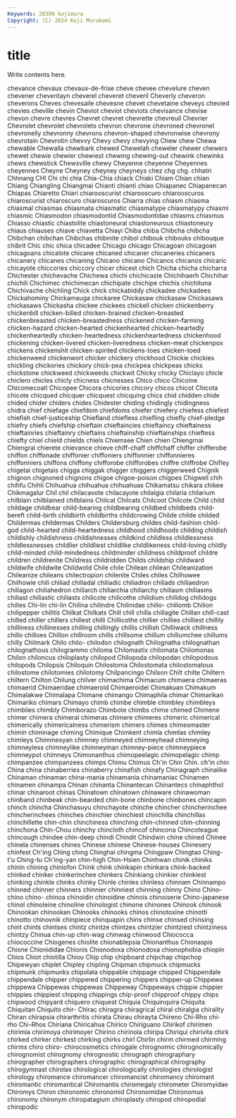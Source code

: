 ```yaml
---
Keywords: 28399 kojimura
Copyright: (C) 2024 Koji Murakami
---
```


# title

Write contents here.



chevance chevaux chevaux-de-frise cheve chevee chevelure cheven
chevener cheventayn cheverel cheveret cheveril Cheverly cheveron cheverons Cheves chevesaile
chevesne chevet chevetaine cheveys chevied chevies cheville chevin Cheviot cheviot
cheviots chevisance chevise chevon chevre chevres Chevret chevret chevrette chevreuil
Chevrier Chevrolet chevrolet chevrolets chevron chevrone chevroned chevronel chevronelly chevronny
chevrons chevron-shaped chevronwise chevrony chevrotain Chevrotin chevvy Chevy chevy chevying
Chew chew Chewa chewable Chewalla chewbark chewed Chewelah cheweler chewer
chewers chewet chewie chewier chewiest chewing chewing-out chewink chewinks chews
chewstick Chewsville chewy Cheyenne cheyenne Cheyennes cheyennes Cheyne Cheyney cheyney
cheyneys chez chg chg. chhatri Chhnang CHI Chi chi chia
Chia-Chia chiack Chiaki Chiam Chian chian Chiang Chiangling Chiangmai Chianti
chianti chiao Chiapanec Chiapanecan Chiapas Chiaretto Chiari chiarooscurist chiarooscuro chiarooscuros
chiaroscurist chiaroscuro chiaroscuros Chiarra chias chiasm chiasma chiasmal chiasmas chiasmata
chiasmatic chiasmatype chiasmatypy chiasmi chiasmic Chiasmodon chiasmodontid Chiasmodontidae chiasms chiasmus
Chiasso chiastic chiastolite chiastoneural chiastoneurous chiastoneury chiaus chiauses chiave chiavetta
Chiayi Chiba chiba Chibcha chibcha Chibchan chibchan Chibchas chibinite chibol
chibouk chibouks chibouque chibrit Chic chic chica chicadee Chicago chicago
Chicagoan chicagoan chicagoans chicalote chicane chicaned chicaner chicaneries chicaners chicanery
chicanes chicaning Chicano chicano Chicanos chicanos chicaric chicayote chiccories chiccory
chicer chicest chich Chicha chicha chicharra Chichester chichevache Chichewa chichi
chichicaste Chichihaerh Chichihar chichili Chichimec chichimecan chichipate chichipe chichis chichituna
Chichivache chichling Chick chick chickabiddy chickadee chickadees Chickahominy Chickamauga chickaree
Chickasaw chickasaw Chickasaws chickasaws Chickasha chickee chickees chickell chicken chickenberry
chickenbill chicken-billed chicken-brained chicken-breasted chickenbreasted chicken-breastedness chickened chicken-farming chicken-hazard chicken-hearted
chickenhearted chicken-heartedly chickenheartedly chicken-heartedness chickenheartedness chickenhood chickening chicken-livered chicken-liveredness chicken-meat
chickenpox chickens chickenshit chicken-spirited chickens-toes chicken-toed chickenweed chickenwort chicker chickery
chickhood Chickie chickies chickling chickories chickory chick-pea chickpea chickpeas chicks
chickstone chickweed chickweeds chickwit Chicky chicky Chiclayo chicle chiclero chicles
chicly chicness chicnesses Chico chico Chicoine Chicomecoatl Chicopee Chicora chicories
chicory chicos chicot Chicota chicote chicqued chicquer chicquest chicquing chics
chid chidden chide chided chider chiders chides Chidester chiding chidingly
chidingness chidra chief chiefage chiefdom chiefdoms chiefer chiefery chiefess chiefest
chiefish chief-justiceship Chiefland chiefless chiefling chiefly chief-pledge chiefry chiefs chiefship
chieftain chieftaincies chieftaincy chieftainess chieftainries chieftainry chieftains chieftainship chieftainships chieftess
chiefty chiel chield chields chiels Chiemsee Chien chien Chiengmai Chiengrai
chierete chievance chieve chiff-chaff chiffchaff chiffer chifferobe chiffon chiffonade chiffonier
chiffoniers chiffonnier chiffonnieres chiffonniers chiffons chiffony chifforobe chifforobes chiffre chiffrobe
Chifley chigetai chigetais chigga chiggak chigger chiggers chiggerweed Chignik chignon
chignoned chignons chigoe chigoe-poison chigoes Chigwell chih chihfu Chihli Chihuahua
chihuahua chihuahuas Chikamatsu chikara chikee Chikmagalur Chil chil chilacavote chilacayote
chilalgia chilaria chilarium chilblain chilblained chilblains Chilcat Chilcats Chilcoot Chilcote
Child child childage childbear child-bearing childbearing childbed childbeds child-bereft child-birth
childbirth childbirths childcrowing Childe childe childed Childermas childermas Childers Childersburg
childes child-fashion child-god child-hearted child-heartedness childhood childhoods childing childish childishly
childishness childishnesses childkind childless childlessness childlessnesses childlier childliest childlike childlikeness
child-loving childly child-minded child-mindedness childminder childness childproof childre children childrenite
Childress childridden Childs childship childward childwife childwite Childwold Chile chile
Chilean chilean Chileanization Chileanize chileans chilectropion chilenite Chiles chiles Chilhowee
Chilhowie chili chiliad chiliadal chiliadic chiliadron chiliads chiliaedron chiliagon chiliahedron
chiliarch chiliarchia chiliarchy chiliasm chiliasms chiliast chiliastic chiliasts chilicote chilicothe
chilidium chilidog chilidogs chilies Chi-lin chi-lin Chilina chilindre Chilinidae chilio-
chiliomb Chilion chilipepper chilitis Chilkat Chilkats Chill chill chilla chillagite
Chillan chill-cast chilled chiller chillers chillest chilli Chillicothe chillier chillies
chilliest chillily chilliness chillinesses chilling chillingly chillis chillish Chilliwack chillness
chillo chilloes Chillon chillroom chills chillsome chillum chillumchee chillums chilly
Chilmark Chilo chilo- chilodon chilognath Chilognatha chilognathan chilognathous chilogrammo chiloma
Chilomastix chilomata Chilomonas Chilon chiloncus chiloplasty chilopod Chilopoda chilopodan chilopodous
chilopods Chilopsis Chiloquin Chilostoma Chilostomata chilostomatous chilostome chilotomies chilotomy Chilpancingo
Chilson Chilt chilte Chiltern chiltern Chilton Chilung chilver chimachima Chimacum
chimaera chimaeras chimaerid Chimaeridae chimaeroid Chimaeroidei Chimakuan Chimakum Chimalakwe Chimalapa
Chimane chimango Chimaphila chimar Chimarikan Chimariko chimars Chimayo chimb chimbe
chimble chimbley chimbleys chimblies chimbly Chimborazo Chimbote chimbs chime chimed
Chimene chimer chimera chimeral chimeras chimere chimeres chimeric chimerical chimerically
chimericalness chimerism chimers chimes chimesmaster chimin chiminage chiming Chimique Chimkent
chimla chimlas chimley chimleys Chimmesyan chimney chimneyed chimneyhead chimneying chimneyless
chimneylike chimneyman chimney-piece chimneypiece chimneypot chimneys Chimonanthus chimopeelagic chimopelagic chimp
chimpanzee chimpanzees chimps Chimu Chimus Ch'in Chin Chin. ch'in chin
China china chinaberries chinaberry chinafish chinafy Chinagraph chinalike Chinaman chinaman
china-mania chinamania chinamaniac Chinamen chinamen chinampa Chinan chinanta Chinantecan Chinantecs
chinaphthol chinar chinaroot chinas Chinatown chinatown chinaware chinawoman chinband chinbeak
chin-bearded chin-bone chinbone chinbones chincapin chinch chincha Chinchasuyu chinchayote chinche
chincher chincherinchee chincherinchees chinches chinchier chinchiest chinchilla chinchillas chinchillette chin-chin
chinchiness chinching chin-chinned chin-chinning chinchona Chin-Chou chinchy chincloth chincof chincona
Chincoteague chincough chindee chin-deep chindi Chindit Chindwin chine chined Chinee
chinela chinenses chines Chinese chinese Chinese-houses Chinesery chinfest Ch'ing Ching
ching Chinghai chingma Chingpaw Chingtao Ching-t'u Ching-tu Ch'ing-yan chin-high Chin-Hsien
Chinhwan chinik chiniks chinin chining chiniofon Chink chink chinkapin chinkara
chink-backed chinked chinker chinkerinchee chinkers Chinkiang chinkier chinkiest chinking chinkle
chinks chinky Chinle chinles chinless chinnam Chinnampo chinned chinner chinners
chinnier chinniest chinning chinny Chino Chino- chino chino- chinoa chinoidin
chinoidine chinois chinoiserie Chino-japanese chinol chinoleine chinoline chinologist chinone chinones
Chinook chinook Chinookan chinookan Chinooks chinooks chinos chinotoxine chinotti chinotto
chinovnik chinpiece chinquapin chins chinse chinsed chinsing chint chints chintses
chintz chintze chintzes chintzier chintziest chintziness chintzy Chinua chin-up chin-wag
chinwag chinwood Chiococca chiococcine Chiogenes chiolite chionablepsia Chionanthus Chionaspis Chione
Chionididae Chionis Chionodoxa chionodoxa chionophobia chiopin Chios Chiot chiotilla Chiou
Chip chip chipboard chipchap chipchop Chipewyan chiplet Chipley chipling Chipman
chipmuck chipmucks chipmunk chipmunks chipolata chippable chippage chipped Chippendale chippendale
chipper chippered chippering chippers chipper-up Chippewa chippewa Chippewas chippewas Chippeway
Chippeways chippie chippier chippies chippiest chipping chippings chip-proof chipproof chippy
chips chipwood chipyard chiquero chiquest Chiquia Chiquinquira Chiquita Chiquitan Chiquito
chir- Chirac chiragra chiragrical chiral chiralgia chirality Chiran chirapsia chirarthritis
chirata Chirau chirayta Chireno Chi-Rho chi-rho Chi-Rhos Chiriana Chiricahua Chirico
Chiriguano Chirikof chirimen chirimia chirimoya chirimoyer Chirino chirinola chiripa Chiriqui
chirivita chirk chirked chirker chirkest chirking chirks chirl Chirlin chirm
chirmed chirming chirms chiro chiro- chirocosmetics chirogale chirognomic chirognomically chirognomist
chirognomy chirognostic chirograph chirographary chirographer chirographers chirographic chirographical chirography chirogymnast
chirolas chirological chirologically chirologies chirologist chirology chiromance chiromancer chiromancist chiromancy
chiromant chiromantic chiromantical Chiromantis chiromegaly chirometer Chiromyidae Chiromys Chiron chironomic
chironomid Chironomidae Chironomus chironomy chironym chiropatagium chiroplasty chiropod chiropodial chiropodic
